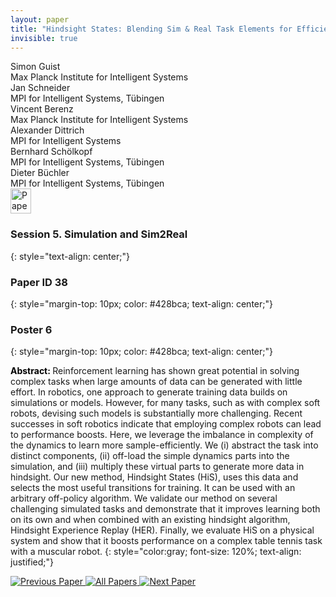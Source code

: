 ```yaml
---
layout: paper
title: "Hindsight States: Blending Sim & Real Task Elements for Efficient Reinforcement Learning"
invisible: true
---
```

<div class="paper-authors">
<div class="paper-author-box">
    <div class="paper-author-name">Simon Guist</div>
    <div class="paper-author-uni">Max Planck Institute for Intelligent Systems</div>
</div>
<div class="paper-author-box">
    <div class="paper-author-name">Jan Schneider</div>
    <div class="paper-author-uni">MPI for Intelligent Systems, Tübingen</div>
</div>
<div class="paper-author-box">
    <div class="paper-author-name">Vincent Berenz</div>
    <div class="paper-author-uni">Max Planck Institute for Intelligent Systems</div>
</div>
<div class="paper-author-box">
    <div class="paper-author-name">Alexander Dittrich</div>
    <div class="paper-author-uni">MPI for Intelligent Systems</div>
</div>
<div class="paper-author-box">
    <div class="paper-author-name">Bernhard Schölkopf</div>
    <div class="paper-author-uni">MPI for Intelligent Systems, Tübingen</div>
</div>
<div class="paper-author-box">
    <div class="paper-author-name">Dieter Büchler</div>
    <div class="paper-author-uni">MPI for Intelligent Systems, Tübingen</div>
</div>

</div><div class="paper-pdf">
<div> <a href="http://www.roboticsproceedings.org/rss19/p038.pdf"><img src="{{ site.baseurl }}/images/paper_link.png" alt="Paper Website" width = "33"  height = "40"/></a> </div>
</div>

### Session 5. Simulation and Sim2Real
{: style="text-align: center;"}

### Paper ID 38
{: style="margin-top: 10px; color: #428bca; text-align: center;"}

### Poster 6
{: style="margin-top: 10px; color: #428bca; text-align: center;"}

<b style="color: black;">Abstract: </b>Reinforcement learning has shown great potential in solving complex tasks when large amounts of data can be generated with little effort. In robotics, one approach to generate training data builds on simulations or models. However, for many tasks, such as with complex soft robots, devising such models is substantially more challenging. Recent successes in soft robotics indicate that employing complex robots can lead to performance boosts. Here, we leverage the imbalance in complexity of the dynamics to learn more sample-efficiently. We (i) abstract the task into distinct components, (ii) off-load the simple dynamics parts into the simulation, and (iii) multiply these virtual parts to generate more data in hindsight. Our new method, Hindsight States (HiS), uses this data and selects the most useful transitions for training. It can be used with an arbitrary off-policy algorithm. 
We validate our method on several challenging simulated tasks and demonstrate that it improves learning both on its own and when combined with an existing hindsight algorithm, Hindsight Experience Replay (HER). Finally, we evaluate HiS on a physical system and show that it boosts performance on a complex table tennis task with a muscular robot.
{: style="color:gray; font-size: 120%; text-align: justified;"}


<div class="paper-menu">
<a href="{{ site.baseurl }}/program/papers/037/"> <img src="{{ site.baseurl }}/images/previous_paper_icon.png" alt="Previous Paper" title="Previous Paper"/> </a>
<a href="{{ site.baseurl }}/program/papers"><img src="{{ site.baseurl }}/images/overview_icon.png" alt="All Papers" title="All Papers"/> </a>
<a href="{{ site.baseurl }}/program/papers/039/"> <img src="{{ site.baseurl }}/images/next_paper_icon.png" alt="Next Paper" title="Next Paper"/> </a>

</div>
